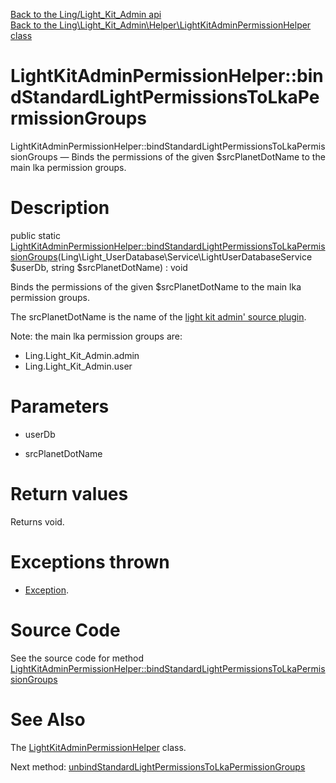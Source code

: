 [Back to the Ling/Light_Kit_Admin api](https://github.com/lingtalfi/Light_Kit_Admin/blob/master/doc/api/Ling/Light_Kit_Admin.md)<br>
[Back to the Ling\Light_Kit_Admin\Helper\LightKitAdminPermissionHelper class](https://github.com/lingtalfi/Light_Kit_Admin/blob/master/doc/api/Ling/Light_Kit_Admin/Helper/LightKitAdminPermissionHelper.md)


LightKitAdminPermissionHelper::bindStandardLightPermissionsToLkaPermissionGroups
================



LightKitAdminPermissionHelper::bindStandardLightPermissionsToLkaPermissionGroups — Binds the permissions of the given $srcPlanetDotName to the main lka permission groups.




Description
================


public static [LightKitAdminPermissionHelper::bindStandardLightPermissionsToLkaPermissionGroups](https://github.com/lingtalfi/Light_Kit_Admin/blob/master/doc/api/Ling/Light_Kit_Admin/Helper/LightKitAdminPermissionHelper/bindStandardLightPermissionsToLkaPermissionGroups.md)(Ling\Light_UserDatabase\Service\LightUserDatabaseService $userDb, string $srcPlanetDotName) : void




Binds the permissions of the given $srcPlanetDotName to the main lka permission groups.

The srcPlanetDotName is the name of the [light kit admin' source plugin](https://github.com/lingtalfi/Light_Kit_Admin/blob/master/doc/pages/lka-plugins.md#light-kit-admin-source-and-port-plugin).


Note: the main lka permission groups are:
- Ling.Light_Kit_Admin.admin
- Ling.Light_Kit_Admin.user




Parameters
================


- userDb

    

- srcPlanetDotName

    


Return values
================

Returns void.


Exceptions thrown
================

- [Exception](http://php.net/manual/en/class.exception.php).&nbsp;







Source Code
===========
See the source code for method [LightKitAdminPermissionHelper::bindStandardLightPermissionsToLkaPermissionGroups](https://github.com/lingtalfi/Light_Kit_Admin/blob/master/Helper/LightKitAdminPermissionHelper.php#L31-L58)


See Also
================

The [LightKitAdminPermissionHelper](https://github.com/lingtalfi/Light_Kit_Admin/blob/master/doc/api/Ling/Light_Kit_Admin/Helper/LightKitAdminPermissionHelper.md) class.

Next method: [unbindStandardLightPermissionsToLkaPermissionGroups](https://github.com/lingtalfi/Light_Kit_Admin/blob/master/doc/api/Ling/Light_Kit_Admin/Helper/LightKitAdminPermissionHelper/unbindStandardLightPermissionsToLkaPermissionGroups.md)<br>

